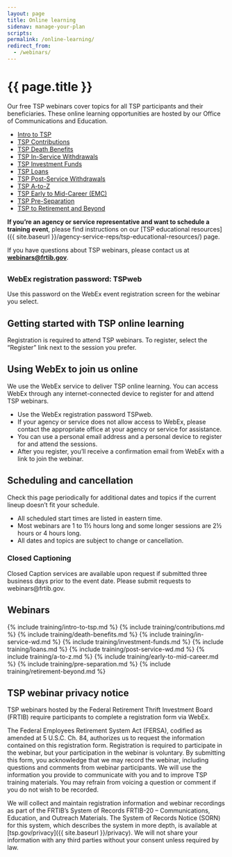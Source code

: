 ```yaml
---
layout: page
title: Online learning
sidenav: manage-your-plan
scripts:
permalink: /online-learning/
redirect_from:
  - /webinars/
---
```


# {{ page.title }}

Our free TSP webinars cover topics for all TSP participants and their beneficiaries. These online learning opportunities are hosted by our Office of Communications and Education.

- [Intro to TSP](#intro-to-tsp)
- [TSP Contributions](#tsp-contributions)
- [TSP Death Benefits](#tsp-death-benefits)
- [TSP In-Service Withdrawals](#tsp-in-service-withdrawals)
- [TSP Investment Funds](#tsp-investment-funds)
- [TSP Loans](#tsp-loans)
- [TSP Post-Service Withdrawals](#tsp-post-service-withdrawals)
- [TSP A-to-Z](#tsp-a-to-z)
- [TSP Early to Mid-Career (EMC)](#tsp-early-to-mid-career-emc)
- [TSP Pre-Separation](#tsp-pre-separation)
- [TSP to Retirement and Beyond](#tsp-to-retirement-and-beyond)

**If you’re an agency or service representative and want to schedule a training event**, please find instructions on our [TSP educational resources]({{ site.baseurl }}/agency-service-reps/tsp-educational-resources/) page.

If you have questions about TSP webinars, please contact us at **webinars@frtib.gov**.

<div class="usa-alert  usa-alert-info usa-alert-paragraph">
<div class="usa-alert-body">
<h3 class="usa-alert-heading" style="padding-top: .5rem;">
WebEx registration password: TSPweb
</h3>
<p>Use this password on the WebEx event registration screen for the webinar you select.</p>
</div>
</div>

## Getting started with TSP online learning

Registration is required to attend TSP webinars. To register, select the “Register” link next to the session you prefer.

## Using WebEx to join us online

We use the WebEx service to deliver TSP online learning. You can access WebEx through any internet-connected device to register for and attend TSP webinars.

- Use the WebEx registration password TSPweb.
- If your agency or service does not allow access to WebEx, please contact the appropriate office at your agency or service for assistance.
- You can use a personal email address and a personal device to register for and attend the sessions.
- After you register, you’ll receive a confirmation email from WebEx with a link to join the webinar.

## Scheduling and cancellation
Check this page periodically for additional dates and topics if the current lineup doesn’t fit your schedule.

- All scheduled start times are listed in eastern time.
- Most webinars are 1 to 1&frac12; hours long and some longer sessions are <span class="nobr">2&frac12; hours</span> or 4 hours long.
- All dates and topics are subject to change or cancellation.

<div class="usa-alert usa-alert-info cc usa-alert-paragraph">
  <div class="usa-alert-body">
    <h3 class="usa-alert-heading">Closed Captioning</h3>
    <p class="usa-alert-text">Closed Caption services are available upon request if submitted three business days prior to the event date. Please submit requests to webinars@frtib.gov.</p>
  </div>
</div>

## Webinars
<section class="webinar-list" markdown="1">
{% include training/intro-to-tsp.md %}
{% include training/contributions.md %}
{% include training/death-benefits.md %}
{% include training/in-service-wd.md %}
{% include training/investment-funds.md %}
{% include training/loans.md %}
{% include training/post-service-wd.md %}
{% include training/a-to-z.md %}
{% include training/early-to-mid-career.md %}
{% include training/pre-separation.md %}
{% include training/retirement-beyond.md %}
</section>

## TSP webinar privacy notice

TSP webinars hosted by the Federal Retirement Thrift Investment Board (FRTIB) require participants to complete a registration form via WebEx.

The Federal Employees Retirement System Act (FERSA), codified as amended at 5 U.S.C. Ch. 84, authorizes us to request the information contained on this registration form. Registration is required to participate in the webinar, but your participation in the webinar is voluntary. By submitting this form, you acknowledge that we may record the webinar, including questions and comments from webinar participants. We will use the information you provide to communicate with you and to improve TSP training materials. You may refrain from voicing a question or comment if you do not wish to be recorded.

We will collect and maintain registration information and webinar recordings as part of the FRTIB’s System of Records FRTIB-20 – Communications, Education, and Outreach Materials. The System of Records Notice (SORN) for this system, which describes the system in more depth, is available at [tsp.gov/privacy]({{ site.baseurl }}/privacy). We will not share your information with any third parties without your consent unless required by law.





<!-- CONTENT END -->
